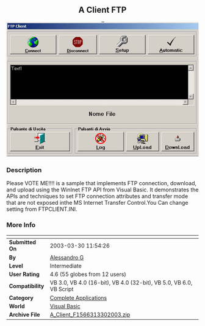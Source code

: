 ﻿<div align="center">

## A Client FTP

<img src="PIC200333055438384.jpg">
</div>

### Description

Please VOTE ME!!!! is a sample that implements FTP connection, download, and upload using the WinInet FTP API from Visual Basic. It demonstrates the APIs and techniques to set FTP connection attributes and transfer mode that are not exposed inthe MS Internet Transfer Control.You Can change setting from FTPCLIENT.INI.
 
### More Info
 


<span>             |<span>
---                |---
**Submitted On**   |2003-03-30 11:54:26
**By**             |[Alessandro G](https://github.com/Planet-Source-Code/PSCIndex/blob/master/ByAuthor/alessandro-g.md)
**Level**          |Intermediate
**User Rating**    |4.6 (55 globes from 12 users)
**Compatibility**  |VB 3\.0, VB 4\.0 \(16\-bit\), VB 4\.0 \(32\-bit\), VB 5\.0, VB 6\.0, VB Script
**Category**       |[Complete Applications](https://github.com/Planet-Source-Code/PSCIndex/blob/master/ByCategory/complete-applications__1-27.md)
**World**          |[Visual Basic](https://github.com/Planet-Source-Code/PSCIndex/blob/master/ByWorld/visual-basic.md)
**Archive File**   |[A\_Client\_F1566313302003\.zip](https://github.com/Planet-Source-Code/alessandro-g-a-client-ftp__1-42414/archive/master.zip)








